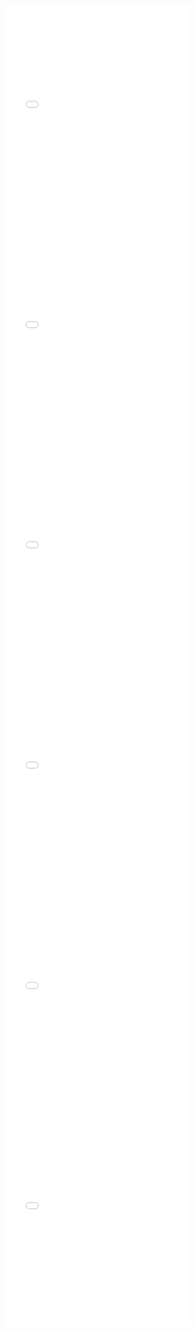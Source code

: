 <iframe id="igraph" scrolling="no" style="border:none;" seamless="seamless" src="gantt/op13no1 Ich stand in dunklen Traumen.html" height="600" width="100%"></iframe>
<iframe id="igraph" scrolling="no" style="border:none;" seamless="seamless" src="gantt/op13no2 Sie liebten sich beide.html" height="600" width="100%"></iframe>
<iframe id="igraph" scrolling="no" style="border:none;" seamless="seamless" src="gantt/op13no3 Liebeszauber.html" height="600" width="100%"></iframe>
<iframe id="igraph" scrolling="no" style="border:none;" seamless="seamless" src="gantt/op13no4 Der Mond kommt still gegangen.html" height="600" width="100%"></iframe>
<iframe id="igraph" scrolling="no" style="border:none;" seamless="seamless" src="gantt/op23no5 Das ist ein Tag der klingen mag.html" height="600" width="100%"></iframe>
<iframe id="igraph" scrolling="no" style="border:none;" seamless="seamless" src="gantt/op23no6 O Lust o Lust.html" height="600" width="100%"></iframe>